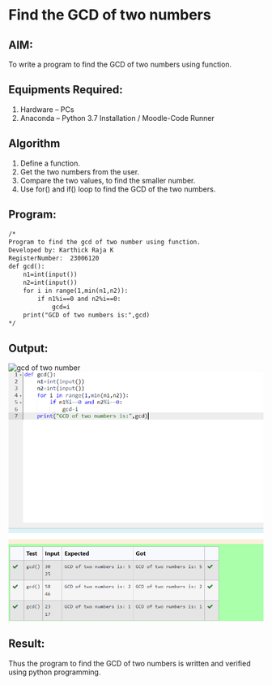 # Find the GCD of two numbers

## AIM:
To write a program to find the GCD of two numbers using function.

## Equipments Required:
1. Hardware – PCs
2. Anaconda – Python 3.7 Installation / Moodle-Code Runner

## Algorithm
1. Define a function.
2. Get the two numbers from the user.
3. Compare the two values, to find the smaller number.
4. Use for() and if() loop to find the GCD of the two numbers.

## Program:
```
/*
Program to find the gcd of two number using function.
Developed by: Karthick Raja K
RegisterNumber:  23006120
def gcd():
    n1=int(input())
    n2=int(input())
    for i in range(1,min(n1,n2)):
        if n1%i==0 and n2%i==0:
            gcd=i
    print("GCD of two numbers is:",gcd)
*/
```

## Output:
![gcd of two number](gcd.png)
![output](/Screenshot%202023-07-26%20184820.png)


## Result:
Thus the program to find the GCD of two numbers is written and verified using python programming.
